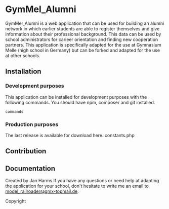 # GymMel_Alumni

GymMel_Alumni is a web application that can be used for building an alumni network in which earlier students are able to register themselves and give information about their professional background. This data can be used by school administrators for carieer orientation and finding new cooperation partners.
This application is specifically adapted for the use at Gymnasium Melle (high school in Germany) but can be forked and adapted for the use at other schools.

## Installation
### Development purposes 
This application can be installed for development purposes with the following commands. You should have npm, composer and git installed.
```
commands
```
### Production purposes
The last release is available for download here.
constants.php

## Contribution

## Documentation


Created by Jan Harms
If you have any questions or need help at adapting the application for your school, don't hesitate to write me an email to model_railroader@gmx-topmail.de.

Copyright